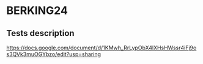 # BERKING24
## Tests description
https://docs.google.com/document/d/1KMwh_RrLypObX4lXHsHWssr4iFj9os3QVk3muOGYbzo/edit?usp=sharing
